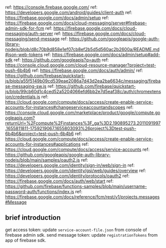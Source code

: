 ref: https://console.firebase.google.com/
ref: https://developers.google.com/android/guides/client-auth
ref: https://firebase.google.com/docs/admin/setup
ref: https://firebase.google.com/docs/cloud-messaging/server#firebase-admin-sdk-for-fcm
ref: https://firebase.google.com/docs/cloud-messaging/auth-server
ref: https://firebase.google.com/docs/cloud-messaging/send-message
ref: https://github.com/googleapis/google-auth-library-nodejs/blob/d8c70b9d858e1ef07cb8ef2b5d5d560ac2b2600a/README.md#json-web-tokens
ref: https://firebase.google.com/docs/admin/setup#add-sdk
ref: https://github.com/googleapis?q=auth
ref: https://console.cloud.google.com/cloud-resource-manager?project=test-push-6b4b6
ref: https://firebase.google.com/docs/auth/admin/
ref: https://github.com/firebase/quickstart-js/blob/a55f5149b09cd539eae2086a7d43d2ea2ba6634c/messaging/firebase-messaging-sw.js
ref: https://github.com/firebase/quickstart-js/blob/99cb60d1c4ced52a5204066efd6bb2e7d5eaf38c/auth/chromextension/credentials.js
ref: https://cloud.google.com/compute/docs/access/create-enable-service-accounts-for-instances#changeserviceaccountandscopes
ref: https://console.cloud.google.com/marketplace/product/google/compute.googleapis.com?returnUrl=%2Fcompute%2Finstances%3F_ga%3D2.190895273.2011091997.1655811811-1759219067.1655803093%26project%3Dtest-push-6b4b6&project=test-push-6b4b6
ref: https://cloud.google.com/compute/docs/access/create-enable-service-accounts-for-instances#applications
ref: https://cloud.google.com/compute/docs/access/service-accounts
ref: https://github.com/googleapis/google-auth-library-nodejs/blob/main/samples/oauth2.js
ref: https://developers.google.com/identity/sign-in/web/sign-in
ref: https://developers.google.com/identity/gsi/web/guides/overview
ref: https://developers.google.com/identity/protocols/oauth2
ref: https://firebase.google.com/docs/auth/web/start
ref: https://github.com/firebase/functions-samples/blob/main/username-password-auth/functions/index.js
ref: https://firebase.google.com/docs/reference/fcm/rest/v1/projects.messages#Message

## brief introduction

get access token: update `service-account-file.json` from console of firebase admin sdk.
send message token: update `registrationTokens` from app of firebase sdk.
